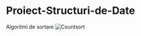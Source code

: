 # Proiect-Structuri-de-Date
Algoritmi de sortare
![Countsort](https://user-images.githubusercontent.com/105515716/226142841-996aca6a-3b42-4e28-9764-e736db995a60.png)
